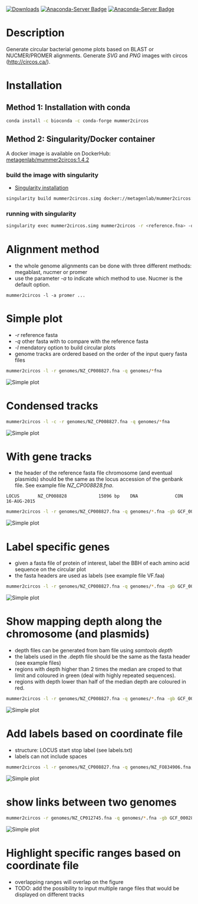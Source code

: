 [![Downloads](https://anaconda.org/bioconda/mummer2circos/badges/downloads.svg?label=Bioconda)](https://anaconda.org/bioconda/mummer2circos) 
[![Anaconda-Server Badge](https://anaconda.org/bioconda/mummer2circos/badges/installer/conda.svg)](https://conda.anaconda.org/bioconda)
[![Anaconda-Server Badge](https://anaconda.org/bioconda/mummer2circos/badges/latest_release_date.svg)](https://anaconda.org/bioconda/mummer2circos)

# Description

Generate circular bacterial genome plots based on BLAST or NUCMER/PROMER alignments. Generate *SVG* and *PNG* images with circos (http://circos.ca/).

# Installation

## Method 1: Installation with conda


```bash
conda install -c bioconda -c conda-forge mummer2circos
```

## Method 2: Singularity/Docker container   

A docker image is available on DockerHub: [metagenlab/mummer2circos:1.4.2](https://hub.docker.com/layers/metagenlab/mummer2circos/1.4.2/images/sha256-95144bb1e256e7902b417c89ea07679a254602fce2b3f871fc98794284e65b88?context=explore)



### build the image with singularity

- [Singularity installation](https://sylabs.io/guides/3.0/user-guide/installation.html)

```bash
singularity build mummer2circos.simg docker://metagenlab/mummer2circos:1.4.2
```

### running with singularity

```bash
singularity exec mummer2circos.simg mummer2circos -r <reference.fna> -q <query.fna>  -l
```

# Alignment method

- the whole genome alignments can be done with three different methods: megablast, nucmer or promer
- use the parameter *-a* to indicate which method to use. Nucmer is the default option.

```mummer2circos -l -a promer ...```

# Simple plot

- *-r* reference fasta
- *-q* other fasta with to compare with the reference fasta
- *-l* mendatory option to build circular plots
- genome tracks are ordered based on the order of the input query fasta files

```bash
mummer2circos -l -r genomes/NZ_CP008827.fna -q genomes/*fna
```

![Simple plot](examples/images/nucmer2circos_simple.png)

# Condensed tracks

```bash
mummer2circos -l -c -r genomes/NZ_CP008827.fna -q genomes/*fna
```

![Simple plot](examples/images/nucmer2circos_condensed.png)

# With gene tracks

- the header of the reference fasta file chromosome (and eventual plasmids) should be the same as the locus accession of the genbank file. See example file *NZ_CP008828.fna*.

```LOCUS       NZ_CP008828            15096 bp    DNA              CON 16-AUG-2015```

```bash
mummer2circos -l -r genomes/NZ_CP008827.fna -q genomes/*.fna -gb GCF_000281535_merged.gbk
```

![Simple plot](examples/images/nucmer2circos_gene_tracks.png)

# Label specific genes

- given a fasta file of protein of interest, label the BBH of each amino acid sequence on the circular plot
- the fasta headers are used as labels (see example file VF.faa)

```bash
mummer2circos -l -r genomes/NZ_CP008827.fna -q genomes/*.fna -gb GCF_000281535_merged.gbk -b VF.faa 
```

![Simple plot](examples/images/nucmer2circos_labels.png)

# Show mapping depth along the chromosome (and plasmids)

- depth files can be generated from bam file using *samtools depth*
- the labels used in the .depth file should be the same as the fasta header (see example files) 
- regions with depth higher than 2 times the median are croped to that limit and coloured in green (deal with highly repeated sequences).
- regions with depth lower than half of the median depth are coloured in red.

```bash
mummer2circos -l -r genomes/NZ_CP008827.fna -q genomes/*.fna -gb GCF_000281535_merged.gbk -b VF.faa -s GCF_000281535.depth
```

![Simple plot](examples/images/nucmer2circos_depth.png)

# Add labels based on coordinate file

- structure: LOCUS start stop label (see labels.txt)
- labels can not include spaces

```bash
mummer2circos -l -r genomes/NZ_CP008827.fna -q genomes/NZ_FO834906.fna -gb GCF_000281535_merged.gbk -b VF.faa -s GCF_000281535.depth -lf labels.txt
```

![Simple plot](examples/images/nucmer2circos_labels_coord.png)

# show links between two genomes 

```bash
mummer2circos -r genomes/NZ_CP012745.fna -q genomes/*.fna -gb GCF_000281535_merged.gbk -b VF.faa -s GCF_000281535.depth -lf labels.txt
```

![Simple plot](examples/images/nucmer2circos_links.png)

# Highlight specific ranges based on coordinate file

- overlapping ranges will overlap on the figure
- TODO: add the possibility to input multiple range files that would be displayed on different tracks




